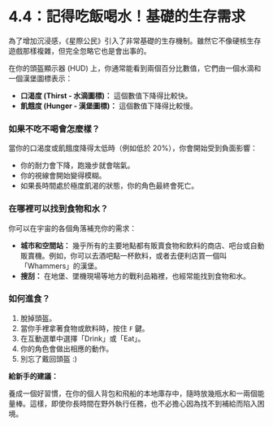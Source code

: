 # 4.4：記得吃飯喝水！基礎的生存需求

為了增加沉浸感，《星際公民》引入了非常基礎的生存機制。雖然它不像硬核生存遊戲那樣複雜，但完全忽略它也是會出事的。

在你的頭盔顯示器 (HUD) 上，你通常能看到兩個百分比數值，它們由一個水滴和一個漢堡圖標表示：

- **口渴度 (Thirst - 水滴圖標)：** 這個數值下降得比較快。
- **飢餓度 (Hunger - 漢堡圖標)：** 這個數值下降得比較慢。

### 如果不吃不喝會怎麼樣？

當你的口渴度或飢餓度降得太低時（例如低於 20%），你會開始受到負面影響：

- 你的耐力會下降，跑幾步就會喘氣。
- 你的視線會開始變得模糊。
- 如果長時間處於極度飢渴的狀態，你的角色最終會死亡。

### 在哪裡可以找到食物和水？

你可以在宇宙的各個角落補充你的需求：

- **城市和空間站：** 幾乎所有的主要地點都有販賣食物和飲料的商店、吧台或自動販賣機。例如，你可以去酒吧點一杯飲料，或者去便利店買一個叫「Whammers」的漢堡。
- **搜刮：** 在地堡、墜機現場等地方的戰利品箱裡，也經常能找到食物和水。

### 如何進食？

1.  脫掉頭盔。
2.  當你手裡拿著食物或飲料時，按住 `F` 鍵。
3.  在互動選單中選擇「Drink」或「Eat」。
4.  你的角色會做出相應的動作。
5.  別忘了戴回頭盔 :)

**給新手的建議：**

養成一個好習慣，在你的個人背包和飛船的本地庫存中，隨時放幾瓶水和一兩個能量棒。這樣，即使你長時間在野外執行任務，也不必擔心因為找不到補給而陷入困境。
